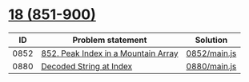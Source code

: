 # [18 (851-900)](https://leetcode.com/problemset/all/#page-18)


| ID   | Problem statement                                                                                    | Solution                     |
|------|------------------------------------------------------------------------------------------------------|------------------------------|
| 0852 | [852. Peak Index in a Mountain Array](https://leetcode.com/problems/peak-index-in-a-mountain-array/) | [0852/main.js](0852/main.js) |
| 0880 | [Decoded String at Index](https://leetcode.com/problems/decoded-string-at-index/)                    | [0880/main.js](0880/main.js) |

